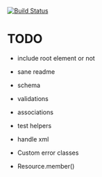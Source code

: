 [![Build Status](https://secure.travis-ci.org/vesln/sourcery.png)](http://travis-ci.org/vesln/sourcery)

# TODO

- include root element or not
- sane readme

- schema
- validations
- associations
- test helpers
- handle xml
- Custom error classes
- Resource.member()
